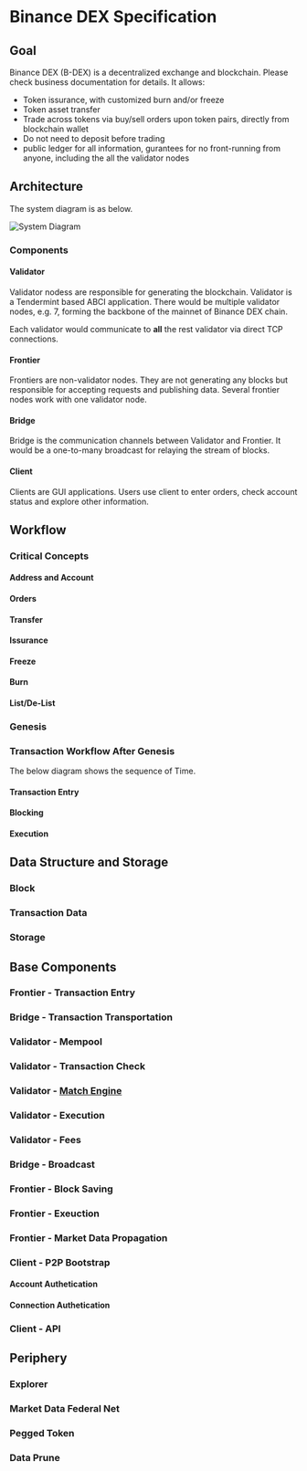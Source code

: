 # Binance DEX Specification

## Goal
Binance DEX (B-DEX) is a decentralized exchange and blockchain. Please check business documentation for details. It allows:
- Token issurance, with customized burn and/or freeze
- Token asset transfer
- Trade across tokens via buy/sell orders upon token pairs, directly from blockchain wallet
- Do not need to deposit before trading
- public ledger for all information, gurantees for no front-running from anyone, including the all the validator nodes

## Architecture
The system diagram is as below.

![System Diagram](https://github.com/BiJie/BinanceChain/blob/danjundev/doc/B-DEX%20Diagram.png)

### Components
#### Validator
Validator nodess are responsible for generating the blockchain. Validator is a Tendermint based ABCI application. There would be multiple validator nodes, e.g. 7, forming the backbone of the mainnet of Binance DEX chain.

Each validator would communicate to **all** the rest validator via direct TCP connections.

#### Frontier
Frontiers are non-validator nodes. They are not generating any blocks but responsible for accepting requests and publishing data. Several frontier nodes work with one validator node.

#### Bridge
Bridge is the communication channels between Validator and Frontier. It would be a one-to-many broadcast for relaying the stream of blocks. 

#### Client
Clients are GUI applications. Users use client to enter orders, check account status and explore other information.

## Workflow

### Critical Concepts

#### Address and Account

#### Orders

#### Transfer

#### Issurance

#### Freeze

#### Burn

#### List/De-List

### Genesis

### Transaction Workflow After Genesis
The below diagram shows the sequence of Time.

#### Transaction Entry

#### Blocking

#### Execution

## Data Structure and Storage

### Block

### Transaction Data

### Storage 

## Base Components

### Frontier - Transaction Entry

### Bridge - Transaction Transportation

### Validator - Mempool

### Validator - Transaction Check

### Validator - [Match Engine](./match_engine.md)

### Validator - Execution 

### Validator - Fees

### Bridge - Broadcast

### Frontier - Block Saving

### Frontier - Exeuction 

### Frontier - Market Data Propagation

### Client - P2P Bootstrap
#### Account Authetication

#### Connection Authetication

### Client - API

## Periphery

### Explorer 

### Market Data Federal Net

### Pegged Token

### Data Prune
